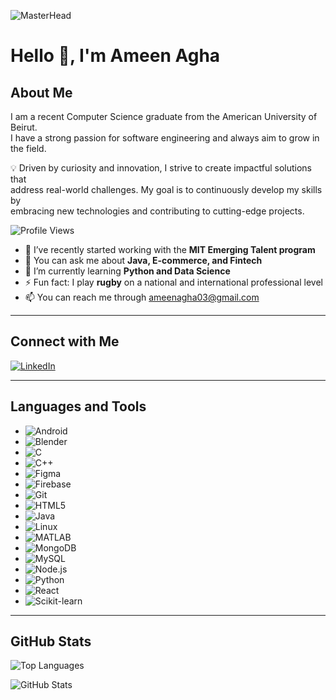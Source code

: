 ![MasterHead](https://www.michaelpage.com/sites/michaelpage.com/files/2021-07/tech_sectors_growing_fastest_970x388.png)

# Hello 👋, I'm Ameen Agha

## About Me

I am a recent Computer Science graduate from the American University of Beirut.  
I have a strong passion for software engineering and always aim to grow in the field.

💡 Driven by curiosity and innovation, I strive to create impactful solutions that  
address real-world challenges. My goal is to continuously develop my skills by  
embracing new technologies and contributing to cutting-edge projects.

![Profile Views](https://komarev.com/ghpvc/?username=ameen-agha&label=Profile%20views&color=0e75b6&style=flat)

- 🔭 I’ve recently started working with the **MIT Emerging Talent program**  
- 💬 You can ask me about **Java, E-commerce, and Fintech**  
- 🌱 I’m currently learning **Python and Data Science**  
- ⚡ Fun fact: I play **rugby** on a national and international professional level  
- 📫 You can reach me through [ameenagha03@gmail.com](mailto:ameenagha03@gmail.com)

---

## Connect with Me

[![LinkedIn](https://img.shields.io/badge/-LinkedIn-blue?style=flat&logo=linkedin)](https://linkedin.com/in/ameen-agha)

---

## Languages and Tools

- ![Android](https://img.shields.io/badge/-Android-green?style=flat&logo=android)  
- ![Blender](https://img.shields.io/badge/-Blender-orange?style=flat&logo=blender)  
- ![C](https://img.shields.io/badge/-C-blue?style=flat&logo=c)  
- ![C++](https://img.shields.io/badge/-C++-purple?style=flat&logo=cplusplus)  
- ![Figma](https://img.shields.io/badge/-Figma-black?style=flat&logo=figma)  
- ![Firebase](https://img.shields.io/badge/-Firebase-yellow?style=flat&logo=firebase)  
- ![Git](https://img.shields.io/badge/-Git-red?style=flat&logo=git)  
- ![HTML5](https://img.shields.io/badge/-HTML5-orange?style=flat&logo=html5)  
- ![Java](https://img.shields.io/badge/-Java-red?style=flat&logo=java)  
- ![Linux](https://img.shields.io/badge/-Linux-black?style=flat&logo=linux)  
- ![MATLAB](https://img.shields.io/badge/-MATLAB-blue?style=flat&logo=mathworks)  
- ![MongoDB](https://img.shields.io/badge/-MongoDB-green?style=flat&logo=mongodb)  
- ![MySQL](https://img.shields.io/badge/-MySQL-blue?style=flat&logo=mysql)  
- ![Node.js](https://img.shields.io/badge/-Node.js-green?style=flat&logo=node.js)  
- ![Python](https://img.shields.io/badge/-Python-blue?style=flat&logo=python)  
- ![React](https://img.shields.io/badge/-React-blue?style=flat&logo=react)  
- ![Scikit-learn](https://img.shields.io/badge/-ScikitLearn-orange?style=flat&logo=scikitlearn)

---

## GitHub Stats

![Top Languages](https://github-readme-stats.vercel.app/api/top-langs?username=ameen-agha&show_icons=true&locale=en&layout=compact)  

![GitHub Stats](https://github-readme-stats.vercel.app/api?username=ameen-agha&show_icons=true&locale=en)
